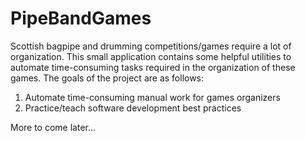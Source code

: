 # PipeBandGames

Scottish bagpipe and drumming competitions/games require a lot of organization. This small application contains some helpful utilities to automate time-consuming tasks required in the organization of these games. The goals of the project are as follows:

1.  Automate time-consuming manual work for games organizers
2.  Practice/teach software development best practices

More to come later...